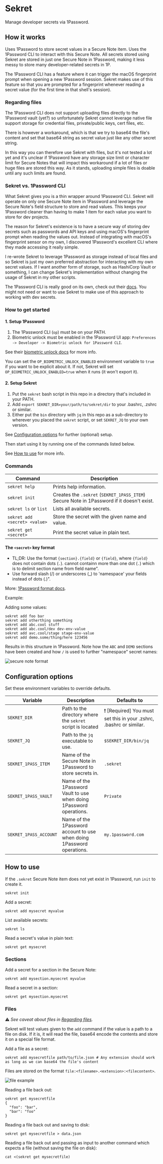 # Sekret

Manage developer secrets via 1Password.

## How it works

Uses 1Password to store secret values in a Secure Note item. Uses the 1Password CLI to interact with this Secure Note. All secrets stored using Sekret are stored in just one Secure Note in 1Password, making it less messy to store many developer-related secrets in 1P.

The 1Password CLI has a feature where it can trigger the macOS fingerprint prompt when opening a new 1Password session. Sekret makes use of this feature so that you are prompted for a fingerprint whenever reading a secret value (for the first time in that shell's session).

### Regarding files

The 1Password CLI does not support uploading files directly to the 1Password vault (yet?) so unfortunately Sekret cannot leverage native file support storage for credential files, private/public keys, cert files, etc.

There is however a workaround, which is that we try to base64 the file's content and set that base64 string as secret value just like any other secret string.

In this way you can therefore use Sekret with files, but it's not tested a lot yet and it's unclear if 1Password have any storage size limit or character limit for Secure Notes that will impact this workaround if a lot of files or huge files are stored this way. As it stands, uploading simple files is doable until any such limits are found.

### Sekret vs. 1Password CLI

What Sekret gives you is a thin wrapper around 1Password CLI. Sekret will operate on only one Secure Note item in 1Password and leverage the Secure Note's field structure to store and read values. This keeps your 1Password cleaner than having to make 1 item for each value you want to store for dev projects.

The reason for Sekret's existence is to have a secure way of storing dev secrets such as passwords and API keys and using macOS's fingerprint prompt when reading the values out. Instead of integrating with macOS's fingerprint sensor on my own, I discovered 1Password's excellent CLI where they made accessing it really simple.

I re-wrote Sekret to leverage 1Password as storage instead of local files and so Sekret is just my own preferred abstraction for interacting with my own secret values. If I want another form of storage, such as HashiCorp Vault or something, I can change Sekret's implementation without changing the usage of Sekret in my other scripts.

The 1Password CLI is really good on its own, check out their [docs](https://developer.1password.com/docs/cli/secret-references). You might not need or want to use Sekret to make use of this approach to working with dev secrets.

### How to get started

#### 1. Setup 1Password

1. The 1Password CLI (`op`) must be on your PATH.
2. Biometric unlock must be enabled in the 1Password UI app: `Preferences -> Developer -> Biometric unlock for 1Password CLI`.

See their [biometric unlock docs](https://developer.1password.com/docs/cli/about-biometric-unlock#set-the-biometric-unlock-environment-variable) for more info.

You can set the `OP_BIOMETRIC_UNLOCK_ENABLED` environment variable to `true` if you want to be explicit about it. If not, Sekret will set `OP_BIOMETRIC_UNLOCK_ENABLED=true` when it runs (it won't export it).

#### 2. Setup Sekret

1. Put the `sekret` bash script in this repo in a directory that's included in your PATH.
2. Add `export SEKRET_DIR=your/path/to/sekret/dir` to your .bashrc, .zshrc or similar.
3. Either put the `bin` directory with `jq` in this repo as a sub-directory to wherever you placed the `sekret` script, or set `SEKRET_JQ` to your own version.

See [Configuration options](#configuration-options) for further (optional) setup.

Then start using it by running one of the commands listed below.

See [How to use](#how-to-use) for more info.

### Commands

| Command                       | Description                                                                               |
| ----------------------------- | ----------------------------------------------------------------------------------------- |
| `sekret help`                 | Prints help information.                                                                  |
| `sekret init`                 | Creates the `.sekret` (`SEKRET_1PASS_ITEM`) Secure Note in 1Password if it doesn't exist. |
| `sekret ls` or `list`         | Lists all available secrets.                                                              |
| `sekret add <secret> <value>` | Store the secret with the given name and value.                                           |
| `sekret get <secret>`         | Print the secret value in plain text.                                                     |

#### The `<secret>` key format

- TL;DR: Use the format `{section}.{field}` or `{field}`, where `{field}` does not contain dots (`.`). <secret> cannot containn more than one dot (`.`) which is to delimit section name from field name".
- Use forward slash (/) or underscores (\_) to 'namespace' your fields instead of dots (.)".

More: [1Password format docs](https://developer.1password.com/docs/cli/reference/management-commands/item#item-create-flags).

Example:

Adding some values:

```shell
sekret add foo bar
sekret add otherthing something
sekret add abc.cool stuff
sekret add abc.cool/dev dev-env-value
sekret add avc.cool/stage stage-env-value
sekret add demo.some/thing/here 123456
```

Results in this structure in 1Password. Note how the `ABC` and `DEMO` sections have been created and how `/` is used to further "namespace" secret names:

![secure note format](./docs/img/secure_note_revealed.png)

## Configuration options

Set these environment variables to override defaults.

| Variable               | Description                                                           | Defaults to                                                                    |
| ---------------------- | --------------------------------------------------------------------- | ------------------------------------------------------------------------------ |
| `SEKRET_DIR`           | Path to the directory where the `sekret` script is located            | :exclamation: [Required] You must set this in your .zshrc, .bashrc or similar. |
| `SEKRET_JQ`            | Path to the `jq` executable to use.                                   | `$SEKRET_DIR/bin/jq`                                                           |
| `SEKRET_1PASS_ITEM`    | Name of the Secure Note in 1Password to store secrets in.             | `.sekret`                                                                      |
| `SEKRET_1PASS_VAULT`   | Name of the 1Password Vault to use when doing 1Password operations.   | `Private`                                                                      |
| `SEKRET_1PASS_ACCOUNT` | Name of the 1Password account to use when doing 1Password operations. | `my.1password.com`                                                             |

## How to use

If the `.sekret` Secure Note item does not yet exist in 1Password, run `init` to create it.

```shell
sekret init
```

Add a secret:

```shell
sekret add mysecret myvalue
```

List available secrets:

```shell
sekret ls
```

Read a secret's value in plain text:

```shell
sekret get mysecret
```

### Sections

Add a secret for a section in the Secure Note:

```shell
sekret add mysection.mysecret myvalue
```

Read a secret in a section:

```shell
sekret get mysection.mysecret
```

### Files

:warning: _See caveat about files in [Regarding files](#regarding-files)._

Sekret will test values given to the `add` command if the value is a path to a file on disk. If it is, it will read the file, base64 encode the contents and store it on a special file format.

Add a file as a secret:

```shell
sekret add mysecretfile path/to/file.json # Any extension should work as long as we can base64 the file's content
```

Files are stored on the format `file:<filename>.<extension>:<filecontent>`.

![file example](./docs/img/file_example.png)

Reading a file back out:

```shell
sekret get mysecretfile
{
  "foo": "bar",
  "bar": "foo"
}
```

Reading a file back out and saving to disk:

```shell
sekret get mysecretfile > data.json
```

Reading a file back out and passing as input to another command which expects a file (without saving the file on disk):

```shell
cat <(sekret get mysecretfile)
```
